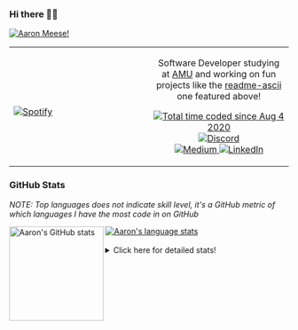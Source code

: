 ### Hi there 👋🏻
[![Aaron Meese!](https://user-images.githubusercontent.com/17814535/88975338-a2aabf00-d27f-11ea-963f-8a19608716b4.png)](https://github.com/ajmeese7/readme-ascii "README ASCII")

<!-- Modified from project here: https://github.com/novatorem/novatorem -->
<table width="100%"> 
  <tr>
  <td width="50%">
      
&nbsp; <br> [![Spotify](https://ajmeese7.vercel.app/api/spotify)](https://open.spotify.com/user/ajmeese)

  </td>
  <td width="50%">
    <p align="center">
    Software Developer studying at <a href="https://www.amu.apus.edu/">AMU</a> and working on fun 
    projects like the <a href="https://github.com/ajmeese7/readme-ascii">readme-ascii</a> one featured above!
    </p>
    <p align="center">
      <a href="https://wakatime.com/@f726891d-3b02-46cd-9b60-e8c59f9e2b14">
        <img src="https://wakatime.com/badge/user/f726891d-3b02-46cd-9b60-e8c59f9e2b14.svg" alt="Total time coded since Aug 4 2020" title="WakaTime" />
      </a>
      <a href="http://link.aaronmeese.com/discord">
        <img src="https://img.shields.io/badge/discord-ajmeese7%234835-369?style=flat-square&logo=discord&logoColor=white&color=purple" alt="Discord" title="Discord">
      </a>
      <br />
      <a href="https://link.aaronmeese.com/medium">
        <img src="https://img.shields.io/badge/medium-ajmeese7-1DB954?style=flat-square&logo=medium&logoColor=white" alt="Medium" title="Medium">
      </a>
      <a href="https://link.aaronmeese.com/linkedin">
        <img src="https://img.shields.io/badge/linkedIn-aaronmeese-1DB954?style=flat-square&logo=linkedin&logoColor=white&color=blue" alt="LinkedIn" title="LinkedIn">
      </a>
    </p>
  </td>

</table>

[//]: <> (The `&nbsp;` is to have Aphelion take up more space)

### GitHub Stats ###
*NOTE: Top languages does not indicate skill level, it's a GitHub metric of which languages I have the most code in on GitHub*

<a href="https://profile-summary-for-github.com/user/ajmeese7">
  <img align="left" height="170px" src="https://github-readme-stats.vercel.app/api?username=ajmeese7&show_icons=true&line_height=27&count_private=true&include_all_commits=true" alt="Aaron's GitHub stats"/>
  <img src="https://github-readme-stats.vercel.app/api/top-langs/?username=ajmeese7&hide_langs_below=5&layout=compact" alt="Aaron's language stats"/>
</a>

<br />
<br />
<details>
<summary>Click here for detailed stats!</summary>

### :zap: Recent Activity
<!--START_SECTION:activity-->
1. 💪 Opened PR [#5](https://github.com/stefanjudis/contentful-graphql-playground-app/pull/5) in [stefanjudis/contentful-graphql-playground-app](https://github.com/stefanjudis/contentful-graphql-playground-app)
2. 🎉 Merged PR [#4](https://github.com/meese-enterprises/website/pull/4) in [meese-enterprises/website](https://github.com/meese-enterprises/website)
3. 🎉 Merged PR [#13](https://github.com/ajmeese7/repbot/pull/13) in [ajmeese7/repbot](https://github.com/ajmeese7/repbot)
4. 🎉 Merged PR [#10](https://github.com/ajmeese7/snapchat-share/pull/10) in [ajmeese7/snapchat-share](https://github.com/ajmeese7/snapchat-share)
5. ❗️ Opened issue [#65](https://github.com/ajmeese7/aaronmeese.com/issues/65) in [ajmeese7/aaronmeese.com](https://github.com/ajmeese7/aaronmeese.com)
<!--END_SECTION:activity-->

### 🧐 Waka Stats
<!--START_SECTION:waka-->
![Code Time](http://img.shields.io/badge/Code%20Time-881%20hrs%2016%20mins-blue)

**🐱 My GitHub Data** 

> 🏆 400 Contributions in the Year 2022
 > 
> 📦 355.7 kB Used in GitHub's Storage 
 > 
> 💼 Opted to Hire
 > 
> 📜 67 Public Repositories 
 > 
> 🔑 22 Private Repositories  
 > 
**I'm an Early 🐤** 

```text
🌞 Morning    245 commits    ██████░░░░░░░░░░░░░░░░░░░   25.9% 
🌆 Daytime    360 commits    █████████░░░░░░░░░░░░░░░░   38.05% 
🌃 Evening    326 commits    ████████░░░░░░░░░░░░░░░░░   34.46% 
🌙 Night      15 commits     ░░░░░░░░░░░░░░░░░░░░░░░░░   1.59%

```
📅 **I'm Most Productive on Sunday** 

```text
Monday       113 commits    ███░░░░░░░░░░░░░░░░░░░░░░   11.95% 
Tuesday      141 commits    ███░░░░░░░░░░░░░░░░░░░░░░   14.9% 
Wednesday    115 commits    ███░░░░░░░░░░░░░░░░░░░░░░   12.16% 
Thursday     123 commits    ███░░░░░░░░░░░░░░░░░░░░░░   13.0% 
Friday       120 commits    ███░░░░░░░░░░░░░░░░░░░░░░   12.68% 
Saturday     164 commits    ████░░░░░░░░░░░░░░░░░░░░░   17.34% 
Sunday       170 commits    ████░░░░░░░░░░░░░░░░░░░░░   17.97%

```


📊 **This Week I Spent My Time On** 

```text
⌚︎ Time Zone: America/New_York

💬 Programming Languages: 
JavaScript               19 hrs 5 mins       ███████████░░░░░░░░░░░░░░   44.34% 
HTML                     6 hrs 30 mins       ███░░░░░░░░░░░░░░░░░░░░░░   15.13% 
JSON                     5 hrs 39 mins       ███░░░░░░░░░░░░░░░░░░░░░░   13.13% 
TypeScript               3 hrs 55 mins       ██░░░░░░░░░░░░░░░░░░░░░░░   9.13% 
CSS                      3 hrs 2 mins        █░░░░░░░░░░░░░░░░░░░░░░░░   7.06%

🐱‍💻 Projects: 
meese.enterprises        13 hrs 14 mins      ███████░░░░░░░░░░░░░░░░░░   30.76% 
cyberpunk-logo-generator 7 hrs 15 mins       ████░░░░░░░░░░░░░░░░░░░░░   16.85% 
aaronmeese.com           6 hrs 5 mins        ███░░░░░░░░░░░░░░░░░░░░░░   14.14% 
karameese.com            4 hrs 40 mins       ██░░░░░░░░░░░░░░░░░░░░░░░   10.85% 
desktop-background       2 hrs 40 mins       █░░░░░░░░░░░░░░░░░░░░░░░░   6.23%

```

**I Mostly Code in JavaScript** 

```text
JavaScript               32 repos            █████████████░░░░░░░░░░░░   52.46% 
HTML                     8 repos             ███░░░░░░░░░░░░░░░░░░░░░░   13.11% 
Java                     4 repos             █░░░░░░░░░░░░░░░░░░░░░░░░   6.56% 
Python                   4 repos             █░░░░░░░░░░░░░░░░░░░░░░░░   6.56% 
Elixir                   2 repos             ░░░░░░░░░░░░░░░░░░░░░░░░░   3.28%

```



 Last Updated on 28/03/2022 00:07:00 UTC
<!--END_SECTION:waka-->
</details>
